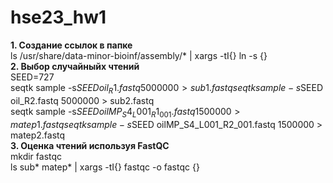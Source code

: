 # hse23_hw1
**1. Создание ссылок в папке**  
ls /usr/share/data-minor-bioinf/assembly/* | xargs -tI{} ln -s {}  
**2. Выбор случайныйх чтений**    
SEED=727  
seqtk sample -s$SEED oil_R1.fastq 5000000 > sub1.fastq  
seqtk sample -s$SEED oil_R2.fastq 5000000 > sub2.fastq  
seqtk sample -s$SEED oilMP_S4_L001_R1_001.fastq 1500000 > matep1.fastq  
seqtk sample -s$SEED oilMP_S4_L001_R2_001.fastq 1500000 > matep2.fastq  
**3. Оценка чтений используя FastQC**    
mkdir fastqc  
ls sub* matep* | xargs -tI{} fastqc -o fastqc {}  
